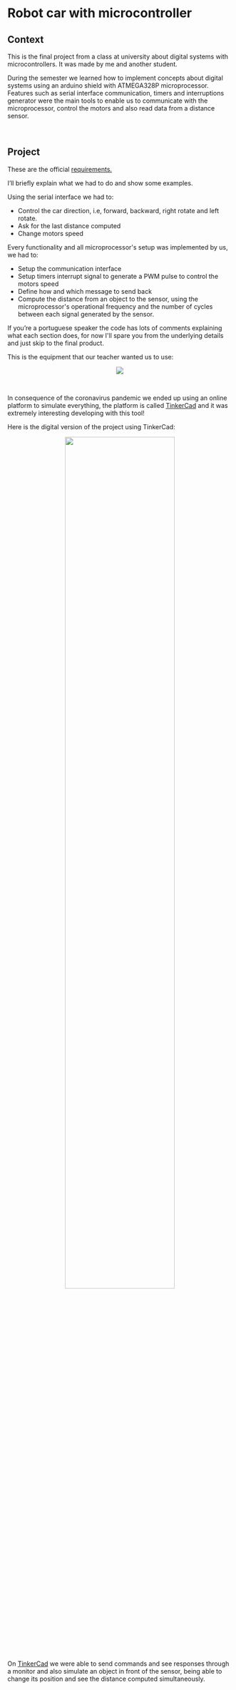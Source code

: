# Robot car with microcontroller

## Context

This is the final project from a class at university about digital systems with microcontrollers. It was made by me and another student.

During the semester we learned how to implement concepts about digital systems using an arduino shield with ATMEGA328P microprocessor. Features such as serial interface communication, timers and interruptions generator were the main tools to enable us to communicate with the microprocessor, control the motors and also read data from a distance sensor.

</br>

## Project

These are the official [requirements.](https://drive.google.com/file/d/1jrU5zzxb0RpPy4vOWS0bvIYJR3F_lWPB/view?usp=sharing)

I’ll briefly explain what we had to do and show some examples. 

Using the serial interface we had to:

- Control the car direction, i.e, forward, backward, right rotate and left rotate.
- Ask for the last distance computed
- Change motors speed

Every functionality and all microprocessor's setup was implemented by us, we had to:
 - Setup the communication interface
 - Setup timers interrupt signal to generate a PWM pulse to control the motors speed
 - Define how and which message to send back
 - Compute the distance from an object to the sensor, using the microprocessor's operational frequency and the number of cycles between each signal generated by the sensor.


If you’re a portuguese speaker the code has lots of comments explaining what each section does, for now I'll spare you from the underlying details and just skip to the final product.

This is the equipment that our teacher wanted us to use:

<p align="center">
  <img src="https://user-images.githubusercontent.com/62313672/121540242-b44f0e00-c9dc-11eb-837e-7124369c3b79.png" >
</p>

</br>

In consequence of the coronavirus pandemic we ended up using an online platform to simulate everything, the platform is called [TinkerCad](https://www.tinkercad.com/) and it was extremely interesting developing with this tool!

Here is the digital version of the project using TinkerCad:

<p align="center">
  <img src="https://user-images.githubusercontent.com/62313672/121540805-2889b180-c9dd-11eb-929f-95f1e17cdf27.png" width="70%">
</p>

On [TinkerCad](https://www.tinkercad.com/) we were able to send commands and see responses through a monitor and also simulate an object in front of the sensor, being able to change its position and see the distance computed simultaneously.
